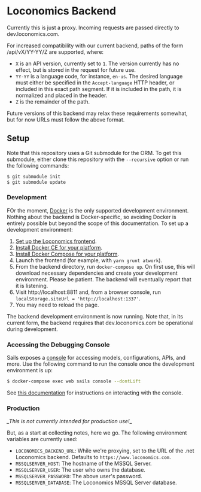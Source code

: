 # Loconomics Backend

Currently this is just a proxy. Incoming requests are passed directly to dev.loconomics.com.

For increased compatibility with our current backend, paths of the form /api/vX/YY-YY/Z are supported, where:

* `X` is an API version, currently set to `1`. The version currently has no effect, but is stored in the request for future use.
* `YY-YY` is a language code, for instance, `en-us`. The desired language must either be specified in the `Accept-language` HTTP header, or included in this exact path segment. If it is included in the path, it is normalized and placed in the header.
* `Z` is the remainder of the path.

Future versions of this backend may relax these requirements somewhat, but for now URLs must follow the above format.

## Setup

Note that this repository uses a Git submodule for the ORM. To get this submodule, either clone this repository with the `--recursive` option or run the following commands:

```bash
$ git submodule init
$ git submodule update
```


### Development

FOr the moment, [Docker](https://www.docker.com) is the only supported development environment. Nothing about the backend is Docker-specific, so avoiding Docker is entirely possible but beyond the scope of this documentation. To set up a development environment:

1. [Set up the Loconomics frontend](https://github.com/loconomics/loconomics/blob/master/docs/App%20Quick%20Start%20Guide.md).
2. [Install Docker CE for your platform](https://docs.docker.com/install/).
3. [Install Docker Compose for your platform](https://docs.docker.com/compose/install/).
4. Launch the frontend (for example, with `yarn grunt atwork`).
5. From the backend directory, run `docker-compose up`. On first use, this will download necessary dependencies and create your development environment. Please be patient. The backend will eventually report that it is listening.
6. Visit http://localhost:8811 and, from a browser console, run `localStorage.siteUrl = 'http://localhost:1337'`.
7. You may need to reload the page.

The backend development environment is now running. Note that, in its current form, the backend requires that dev.loconomics.com be operational during development.

### Accessing the Debugging Console

Sails exposes a [console](https://sailsjs.com/documentation/reference/command-line-interface/sails-console) for accessing models, configurations, APIs, and more. Use the following command to run the console once the development environment is up:

```bash
$ docker-compose exec web sails console --dontLift
```

See [this documentation](https://sailsjs.com/documentation/reference/command-line-interface/sails-console) for instructions on interacting with the console.

### Production

*_This is not currently intended for production use!*_

But, as a start at collecting notes, here we go. The following environment variables are currently used:

 * `LOCONOMICS_BACKEND_URL`: While we're proxying, set to the URL of the .net Loconomics backend. Defaults to `https://www.loconomics.com`.
 * `MSSQLSERVER_HOST`: The hostname of the MSSQL Server.
 * `MSSQLSERVER_USER`: The user who owns the database.
 * `MSSQLSERVER_PASSWORD`: The above user's password.
 * `MSSQLSERVER_DATABASE`: The Loconomics MSSQL Server database.
